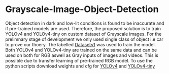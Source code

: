 # Grayscale-Image-Object-Detection
Object detection in dark and low-lit conditions is found to be inaccurate and if pre-trained models are used.
Therefore, the proposed solution is to train YOLOv4 and YOLOv4-tiny on custom dataset of Grayscale images.
For the prelimnary stage of development we only used single class of object i.e car to prove our thoery. The labelled [Datasetv1](https://drive.google.com/file/d/1ypLwiQwgWpqHqJsBPMqvMH35idEMUEns/view?usp=sharing) was used to train the model.
Both YOLOv4 and YOLOv4-tiny are trained on the same data and can be used on both for RGB aswell as Gray inputs of images and videos.
This is possible due to transfer learning of pre-trained RGB model.
To use the python scripts download weights and cfg for [YOLOv4](https://drive.google.com/drive/folders/1vi-uJGT2wJKDm7bKKLMz38klC9JjeCtf?usp=sharing) and [YOLOv4-tiny](https://drive.google.com/drive/folders/135_Wf385hXHfvnZLNKLcSS89yKkqxYxY?usp=sharing)
